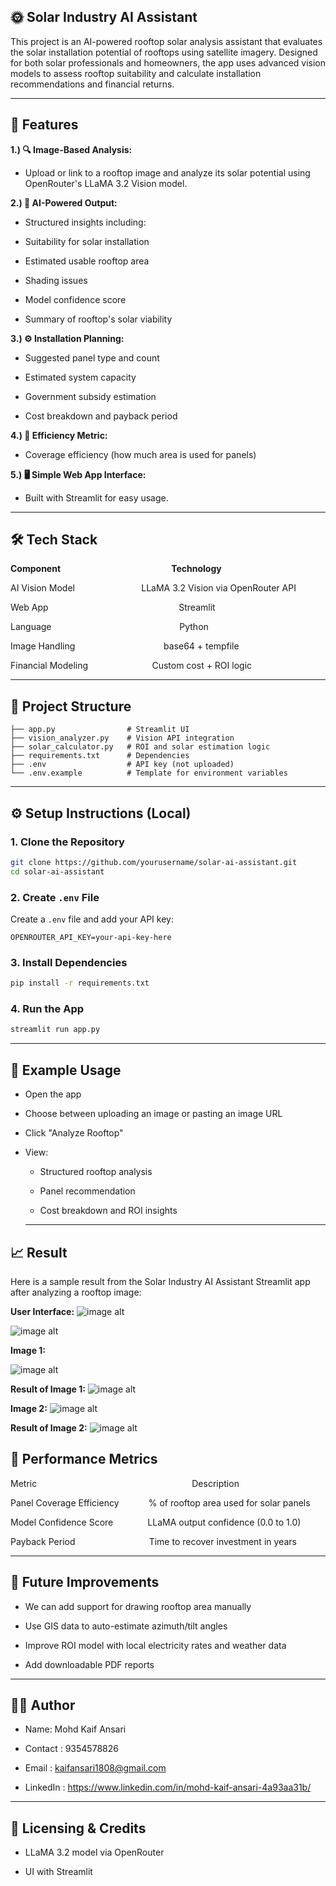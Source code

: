 
## 🌞 Solar Industry AI Assistant 

This project is an AI-powered rooftop solar analysis assistant that evaluates the solar installation potential of rooftops using satellite imagery. Designed for both solar professionals and homeowners, the app uses advanced vision models to assess rooftop suitability and calculate installation recommendations and financial returns.

---
## 📌 Features

**1.)  🔍 Image-Based Analysis:** 

  - Upload or link to a rooftop image and analyze its solar potential using OpenRouter's LLaMA 3.2 Vision model.

**2.)  🤖 AI-Powered Output:** 

 -  Structured insights including:

 - Suitability for solar installation

  - Estimated usable rooftop area

  - Shading issues

  - Model confidence score

  - Summary of rooftop's solar viability

**3.) ⚙️ Installation Planning:**

  - Suggested panel type and count

  - Estimated system capacity

  - Government subsidy estimation

  - Cost breakdown and payback period

**4.) 📏 Efficiency Metric:** 

  - Coverage efficiency (how much area is used for panels)

**5.) 🖥️ Simple Web App Interface:** 

  - Built with Streamlit for easy usage.

  ---
## 🛠️ Tech Stack

**Component**     &nbsp;   &nbsp;&nbsp;&nbsp;&nbsp;&nbsp;&nbsp;&nbsp;&nbsp;&nbsp;&nbsp;&nbsp;&nbsp;&nbsp;&nbsp;&nbsp;&nbsp;&nbsp;&nbsp;&nbsp;&nbsp;&nbsp;&nbsp;&nbsp;&nbsp;&nbsp;&nbsp;&nbsp;&nbsp;&nbsp;&nbsp;&nbsp;&nbsp;&nbsp;&nbsp;&nbsp;&nbsp;&nbsp;&nbsp;&nbsp;&nbsp;&nbsp;   **Technology** 

AI Vision Model &nbsp;&nbsp;&nbsp;&nbsp;&nbsp;&nbsp;&nbsp;&nbsp;&nbsp;&nbsp;&nbsp;&nbsp;&nbsp;&nbsp;&nbsp;&nbsp;&nbsp;&nbsp;&nbsp;&nbsp;&nbsp;&nbsp;&nbsp;&nbsp;&nbsp;     LLaMA 3.2 Vision via OpenRouter API

Web App  &nbsp; &nbsp; &nbsp; &nbsp; &nbsp; &nbsp; &nbsp; &nbsp; &nbsp; &nbsp; &nbsp; &nbsp; &nbsp; &nbsp; &nbsp; &nbsp; &nbsp; &nbsp; &nbsp; &nbsp; &nbsp; &nbsp; &nbsp; &nbsp; &nbsp; &nbsp;  Streamlit

Language &nbsp;   &nbsp;&nbsp;&nbsp;&nbsp;&nbsp;&nbsp;&nbsp;
&nbsp;&nbsp;&nbsp;&nbsp;&nbsp;&nbsp;&nbsp;&nbsp;&nbsp;&nbsp;&nbsp;&nbsp;&nbsp;&nbsp;&nbsp;&nbsp;&nbsp;&nbsp;&nbsp;&nbsp;&nbsp;&nbsp;&nbsp;&nbsp;&nbsp;&nbsp;&nbsp;&nbsp;&nbsp;&nbsp;&nbsp;&nbsp;&nbsp;&nbsp;&nbsp;&nbsp;&nbsp;&nbsp;&nbsp;&nbsp;&nbsp;Python

Image Handling &nbsp;&nbsp;&nbsp;&nbsp;&nbsp;&nbsp;&nbsp;&nbsp;&nbsp;&nbsp;&nbsp;&nbsp;&nbsp;&nbsp;&nbsp;&nbsp;&nbsp;&nbsp;&nbsp;&nbsp;&nbsp;&nbsp;&nbsp;&nbsp;&nbsp;&nbsp;&nbsp;&nbsp;&nbsp;&nbsp;&nbsp;&nbsp;&nbsp;&nbsp;&nbsp;base64 + tempfile

Financial Modeling &nbsp;&nbsp;&nbsp;&nbsp;&nbsp;&nbsp;&nbsp;&nbsp;&nbsp;&nbsp;&nbsp;&nbsp;&nbsp;&nbsp;&nbsp;&nbsp;&nbsp;&nbsp;&nbsp;&nbsp;&nbsp;&nbsp;&nbsp;&nbsp; Custom cost + ROI logic

---
## 📁 Project Structure

```
├── app.py                # Streamlit UI
├── vision_analyzer.py    # Vision API integration
├── solar_calculator.py   # ROI and solar estimation logic
├── requirements.txt      # Dependencies
├── .env                  # API key (not uploaded)
└── .env.example          # Template for environment variables
```

---
## ⚙️ Setup Instructions (Local)

### 1. Clone the Repository

```bash
git clone https://github.com/yourusername/solar-ai-assistant.git
cd solar-ai-assistant
```

### 2. Create `.env` File

Create a `.env` file and add your API key:

```env
OPENROUTER_API_KEY=your-api-key-here
```

### 3. Install Dependencies

```bash
pip install -r requirements.txt
```

### 4. Run the App

```bash
streamlit run app.py
```

---
## 📸 Example Usage

-  Open the app

- Choose between uploading an image or pasting an image URL

- Click "Analyze Rooftop"

- View:

  - Structured rooftop analysis

  - Panel recommendation

  - Cost breakdown and ROI insights


  ---
## 📈 Result

Here is a sample result from the Solar Industry AI Assistant Streamlit app after analyzing a rooftop image:

**User Interface:**
![image alt](https://github.com/Kaif2596/Solar-Industry-AI-Assistant-/blob/main/example_images/image%2001.png)

![image alt](https://github.com/Kaif2596/Solar-Industry-AI-Assistant-/blob/main/example_images/image%2002.png)

**Image 1:**

![image alt](https://github.com/Kaif2596/Solar-Industry-AI-Assistant-/blob/main/example_images/Trail%20A.png)


**Result of Image 1:**
![image alt](https://github.com/Kaif2596/Solar-Industry-AI-Assistant-/blob/main/example_images/Trail%20A%20(part%202).png)


**Image 2:**
![image alt](https://github.com/Kaif2596/Solar-Industry-AI-Assistant-/blob/main/example_images/Trail%20B.png)


**Result of Image 2:**
![image alt](https://github.com/Kaif2596/Solar-Industry-AI-Assistant-/blob/main/example_images/Trail%20B%20(part%202).png)


## 🧪 Performance Metrics

Metric  &nbsp; &nbsp; &nbsp; &nbsp; &nbsp; &nbsp; &nbsp; &nbsp; &nbsp; &nbsp; &nbsp; &nbsp; &nbsp; &nbsp; &nbsp; &nbsp; &nbsp; &nbsp; &nbsp; &nbsp; &nbsp; &nbsp; &nbsp; &nbsp; &nbsp; &nbsp; &nbsp; &nbsp; &nbsp; &nbsp; &nbsp; Description

Panel Coverage Efficiency &nbsp;&nbsp;&nbsp;&nbsp;&nbsp;&nbsp;&nbsp;&nbsp;&nbsp;&nbsp; % of rooftop area used for solar panels

Model Confidence Score &nbsp;&nbsp;&nbsp;&nbsp;&nbsp;&nbsp;&nbsp;&nbsp;&nbsp;&nbsp;&nbsp;&nbsp;  LLaMA output confidence (0.0 to 1.0)

Payback Period  &nbsp;&nbsp;&nbsp;&nbsp;&nbsp;&nbsp;&nbsp;&nbsp;&nbsp;&nbsp;&nbsp;&nbsp;&nbsp;&nbsp;&nbsp;&nbsp;&nbsp;&nbsp;&nbsp;&nbsp;&nbsp;&nbsp;&nbsp;&nbsp;&nbsp;&nbsp;&nbsp;&nbsp;  Time to recover investment in years


---
## 🔮 Future Improvements

- We can add support for drawing rooftop area manually

- Use GIS data to auto-estimate azimuth/tilt angles

- Improve ROI model with local electricity rates and weather data

- Add downloadable PDF reports


---
## 👨‍💻 Author

- Name: Mohd Kaif Ansari

- Contact : 9354578826

- Email : kaifansari1808@gmail.com

- LinkedIn : https://www.linkedin.com/in/mohd-kaif-ansari-4a93aa31b/


---
## 📄 Licensing & Credits

- LLaMA 3.2 model via OpenRouter

- UI with Streamlit
